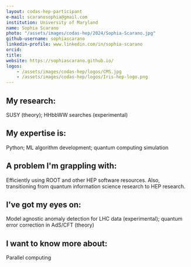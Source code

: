 ```yaml
---
layout: codas-hep-participant
e-mail: scaranosophia@gmail.com
institution: University of Maryland
name: Sophia Scarano
photo: "/assets/images/codas-hep/2024/Sophia-Scarano.jpg"
github-username: sophiascarano
linkedin-profile: www.linkedin.com/in/sophia-scarano
orcid:
title:
website: https://sophiascarano.github.io/
logos:
    - /assets/images/codas-hep/logos/CMS.jpg
    - /assets/images/codas-hep/logos/Iris-hep-logo.png
---
```


## My research:
SUSY (theory); HHbbWW searches (experimental)

## My expertise is:
Python; ML algorithm development; quantum computing simulation

## A problem I'm grappling with:
Efficiently using ROOT and other HEP software resources. Also, transitioning from quantum information science research to HEP research.

## I've got my eyes on:
Model agnostic anomaly detection for LHC data (experimental); quantum error correction in AdS/CFT (theory)

## I want to know more about:
Parallel computing
